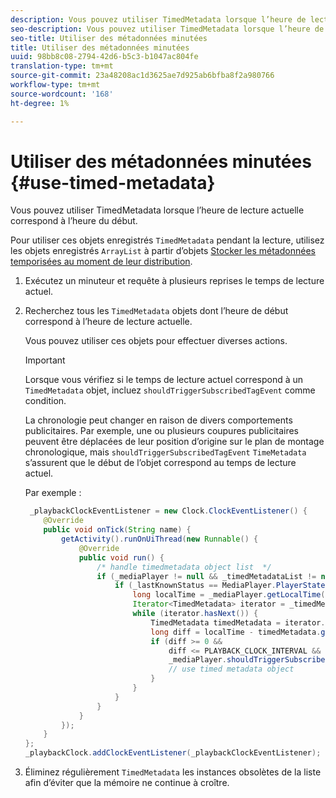 ```yaml
---
description: Vous pouvez utiliser TimedMetadata lorsque l’heure de lecture actuelle correspond à l’heure du début.
seo-description: Vous pouvez utiliser TimedMetadata lorsque l’heure de lecture actuelle correspond à l’heure du début.
seo-title: Utiliser des métadonnées minutées
title: Utiliser des métadonnées minutées
uuid: 98bb8c08-2794-42d6-b5c3-b1047ac804fe
translation-type: tm+mt
source-git-commit: 23a48208ac1d3625ae7d925ab6bfba8f2a980766
workflow-type: tm+mt
source-wordcount: '168'
ht-degree: 1%

---
```



# Utiliser des métadonnées minutées {#use-timed-metadata}

Vous pouvez utiliser TimedMetadata lorsque l’heure de lecture actuelle correspond à l’heure du début.

Pour utiliser ces objets enregistrés `TimedMetadata` pendant la lecture, utilisez les objets enregistrés `ArrayList` à partir d’objets [Stocker les métadonnées temporisées au moment de leur distribution](../../ad-insertion/custom-tags-configure/android-1.4-timed-metadata-store.md).

1. Exécutez un minuteur et requête à plusieurs reprises le temps de lecture actuel.
1. Recherchez tous les `TimedMetadata` objets dont l’heure de début correspond à l’heure de lecture actuelle.

   Vous pouvez utiliser ces objets pour effectuer diverses actions.

   >[!IMPORTANT]
   >
   >Lorsque vous vérifiez si le temps de lecture actuel correspond à un `TimedMetadata` objet, incluez `shouldTriggerSubscribedTagEvent` comme condition.

   La chronologie peut changer en raison de divers comportements publicitaires. Par exemple, une ou plusieurs coupures publicitaires peuvent être déplacées de leur position d’origine sur le plan de montage chronologique, mais `shouldTriggerSubscribedTagEvent` `TimeMetadata` s’assurent que le début de l’objet correspond au temps de lecture actuel.

   Par exemple :

   ```java
    _playbackClockEventListener = new Clock.ClockEventListener() {
       @Override
       public void onTick(String name) {
           getActivity().runOnUiThread(new Runnable() {
               @Override
               public void run() {
                   /* handle timedmetadata object list  */ 
                   if (_mediaPlayer != null && _timedMetadataList != null && _timedMetadataList.size() > 0) {
                       if (_lastKnownStatus == MediaPlayer.PlayerState.PLAYING) {
                           long localTime = _mediaPlayer.getLocalTime();
                           Iterator<TimedMetadata> iterator = _timedMetadataList.iterator(); 
                           while (iterator.hasNext()) {
                               TimedMetadata timedMetadata = iterator.next();
                               long diff = localTime - timedMetadata.getTime();
                               if (diff >= 0 &&
                                   diff <= PLAYBACK_CLOCK_INTERVAL &&
                                   _mediaPlayer.shouldTriggerSubscribedTagEvent()) {
                                   // use timed metadata object
                               }
                           }
                       }
                   }
               }
           });
       }
   };
   _playbackClock.addClockEventListener(_playbackClockEventListener);
   ```

1. Éliminez régulièrement `TimedMetadata` les instances obsolètes de la liste afin d’éviter que la mémoire ne continue à croître.